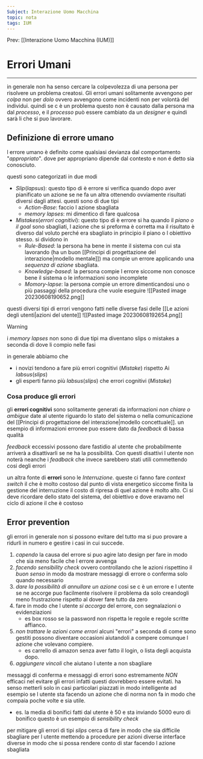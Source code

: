 ```yaml
---
Subject: Interazione Uomo Macchina
topic: nota
tags: IUM
---
```


Prev: [[Interazione Uomo Macchina (IUM)]]

# Errori Umani
---
in generale non ha senso cercare la colpevolezza di una persona per risolvere un problema creatosi. Gli errori umani solitamente avvengono per _colpa_ non per _dolo_ ovvero avvengono come incidenti non per volontà del individui. quindi se c è un problema questo non è causato dalla persona ma dal _processo_, e il _processo_ può essere cambiato da un _designer_ e quindi sarà li che si puo lavorare.



## Definizione di errore umano
l errore umano è definito come qualsiasi devianza dal comportamento "_appropriato_". dove per appropriano dipende dal contesto e non é detto sia conosciuto.

questi sono categorizati in due modi
- _Slip_(_lapsus_): questo tipo di è errore si verifica quando dopo aver pianificato un azione se ne fa un altra ottenendo ovviamente risultati diversi dagli attesi. questi sono di due tipi
	- _Action-Base_: faccio l azione sbagliata
	- _memory lapses_: mi dimentico di fare qualcosa
- _Mistakes_(_errori cognitivi_): questo tipo di è errore si ha quando il _piano o il goal_ sono sbagliati, l azione che si preforma è corretta ma il risultato è diverso dal voluto perché era sbagliato in principio il piano o l obiettivo stesso. si dividono in 
	- _Rule-Based_: la persona ha bene in mente il sistema con cui sta lavorando (ha un buon [[Principi di progettazione del interazione|modello mentale]]) ma compie un errore applicando una _sequenza di azione_ sbagliata.
	- _Knowledge-based_: la persona compie l errore siccome non conosce bene il sistema o le informazioni sono incomplete
	- _Momory-lapse_: la persona compie un errore dimenticandosi uno o più passaggi della procedura che vuole eseguire
![[Pasted image 20230608190652.png]]

questi diversi tipi di errori vengono fatti nelle diverse fasi delle [[Le azioni degli utenti|azioni del utente]]
![[Pasted image 20230608192654.png]]
> [!warning] 
> i _memory lapses_ non sono di due tipi ma diventano slips o mistakes a seconda di dove li compio nelle fasi

in generale abbiamo che 
- i novizi tendono a fare più errori cognitivi (_Mistake_) rispetto Ai _labsus_(_slips_)
- gli esperti fanno più _labsus_(_slips_) che errori cognitivi (_Mistake_) 

### Cosa produce gli errori
gli __errori cognitivi__ sono solitamente generati da informazioni _non chiare o ambigue_ date al utente riguardo lo stato del sistema o nella comunicazione del [[Principi di progettazione del interazione|modello concettuale]]. 
un esempio di informazioni erronee puo essere dato da _feedback_ di bassa qualità 

_feedback_ eccessivi possono dare fastidio al utente che probabilmente arriverà a disattivarli se ne ha la possibilità. Con questi disattivi l utente non noterà neanche i _feadback_ che invece sarebbero stati utili commettendo cosi degli errori 


un altra fonte di __errori__ sono le _Interruzione_. queste ci fanno fare _context switch_ il che è molto costoso dal punto di vista energetico siccome finita la gestione del interruzione il costo di ripresa di quel azione è molto alto. Ci si deve ricordare dello stato del sistema, del obiettivo e dove eravamo nel ciclo di azione il che è costoso



## Error prevention
gli errori in generale non si possono evitare del tutto ma si puo provare a ridurli in numero e gestire i casi in cui succede.
1. _capendo_ la causa del errore si puo agire lato design per fare in modo che sia meno facile che l errore avvenga
2.  _facendo sensibility check_ ovvero controllando che le azioni rispettino il _buon senso_ in modo da mostrare messaggi di errore o conferma solo quando necessario
3. _dare la possibilità di annullare un azione_ cosi se c è un errore e l utente se ne accorge puo facilmente risolvere il problema da solo creandogli meno frustrazione rispetto al dover fare tutto da zero
4. fare in modo che l utente _si accorga_ del errore, con segnalazioni o evidenziazioni
	- es box rosso se la password non rispetta le regole e regole scritte affianco.
5. _non trattare le azioni come errori_ alcuni "errori" a seconda di come sono gestiti possono diventare occasioni aiutandoli a compere comunque l azione che volevano compiere.
	- es carrello di amazon senza aver fatto il login, o lista degli acquista dopo.
6. _aggiungere vincoli_ che aiutano l utente a non sbagliare


messaggi di conferma e messaggi di errori sono estremamente _NON_ efficaci nel evitare gli errori infatti questi dovrebbero essere evitati. 
ha senso metterli solo in casi particolari piazzati in modo intelligente ad esempio se l utente sta facendo un azione che di norma non fa in modo che compaia poche volte e sia utile.
- es. la media di bonifici fatti dal utente è 50 e sta inviando 5000 euro di bonifico
questo è un esempio di _sensibility check_


per mitigare gli errori di tipi _slips_ cerca di fare in modo che sia difficile sbagliare per l utente mettendo a procedure per azioni diverse interface diverse in modo che si possa rendere conto di star facendo l azione sbagliata
